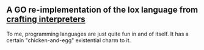 ## A GO re-implementation of the lox language from [crafting interpreters](https://craftinginterpreters.com/)
To me, programming languages are just quite fun in and of itself. It has a certain "chicken-and-egg" existential charm to it.
